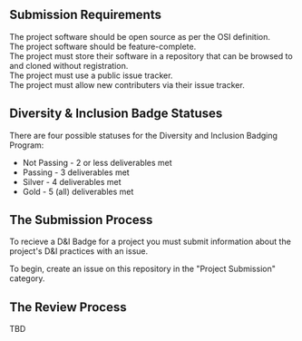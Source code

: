 ## Submission Requirements
  The project software should be open source as per the OSI definition. <br/>
  The project software should be feature-complete. <br/>
  The project must store their software in a repository that can be browsed to and cloned without registration. <br/>
  The project must use a public issue tracker. <br/>
  The project must allow new contributers via their issue tracker. <br/>

## Diversity & Inclusion Badge Statuses
There are four possible statuses for the Diversity and Inclusion Badging Program:

  - Not Passing - 2 or less deliverables met
  - Passing - 3 deliverables met
  - Silver - 4 deliverables met
  - Gold - 5 (all) deliverables met

## The Submission Process
  To recieve a D&I Badge for a project you must submit information about the project's D&I practices with an issue.
   
  To begin, create an issue on this repository in the "Project Submission" category.
  
## The Review Process
  TBD 
